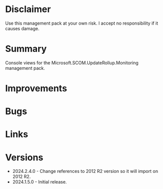 # Disclaimer
Use this management pack at your own risk. I accept no responsibility if it causes damage.

# Summary
Console views for the Microsoft.SCOM.UpdateRollup.Monitoring management pack.

# Improvements

# Bugs

# Links

# Versions

  * 2024.2.4.0 - Change references to 2012 R2 version so it will import on 2012 R2.
  * 2024.1.5.0 - Initial release.
